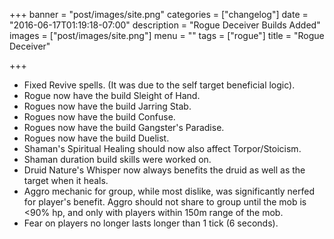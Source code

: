+++
banner = "post/images/site.png"
categories = ["changelog"]
date = "2016-06-17T01:19:18-07:00"
description = "Rogue Deceiver Builds Added"
images = ["post/images/site.png"]
menu = ""
tags = ["rogue"]
title = "Rogue Deceiver"

+++
* Fixed Revive spells. (It was due to the self target beneficial logic).
* Rogue now have the build Sleight of Hand.
* Rogues now have the build Jarring Stab.
* Rogues now have the build Confuse.
* Rogues now have the build Gangster's Paradise.
* Rogues now have the build Duelist.
* Shaman's Spiritual Healing should now also affect Torpor/Stoicism.
* Shaman duration build skills were worked on.
* Druid Nature's Whisper now always benefits the druid as well as the target when it heals.
* Aggro mechanic for group, while most dislike, was significantly nerfed for player's benefit. Aggro should not share to group until the mob is <90% hp, and only with players within 150m range of the mob.
* Fear on players no longer lasts longer than 1 tick (6 seconds).
<!--more-->